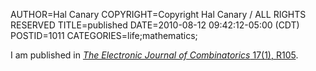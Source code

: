 AUTHOR=Hal Canary
COPYRIGHT=Copyright Hal Canary / ALL RIGHTS RESERVED
TITLE=published
DATE=2010-08-12 09:42:12-05:00 (CDT)
POSTID=1011
CATEGORIES=life;mathematics;

I am published in [_The Electronic Journal of Combinatorics_ 17(1), R105](http://www.combinatorics.org/Volume_17/Abstracts/v17i1r105.html).
